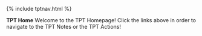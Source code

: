 {% include tptnav.html %}

**TPT Home**
Welcome to the TPT Homepage! Click the links above in order to navigate to the TPT Notes or the TPT Actions!
